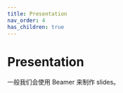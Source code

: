 ```yaml
---
title: Presentation
nav_order: 4
has_children: true
---
```


# Presentation

一般我们会使用 Beamer 来制作 slides。
